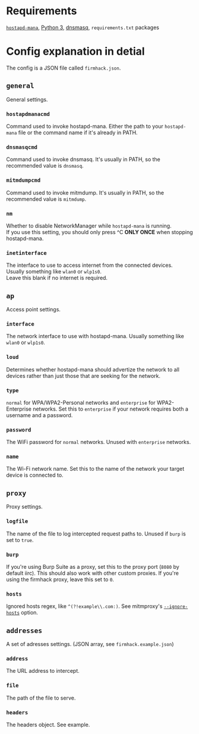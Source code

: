 # Requirements

[`hostapd-mana`](https://github.com/sensepost/hostapd-mana), [Python 3](https://www.python.org/), [dnsmasq](https://wiki.debian.org/dnsmasq), `requirements.txt` packages

# Config explanation in detial
The config is a JSON file called `firmhack.json`.
## `general`
General settings.
### `hostapdmanacmd`
Command used to invoke hostapd-mana. Either the path to your `hostapd-mana` file or the command name if it's already in PATH.
### `dnsmasqcmd`
Command used to invoke dnsmasq. It's usually in PATH, so the recommended value is `dnsmasq`.
### `mitmdumpcmd`
Command used to invoke mitmdump. It's usually in PATH, so the recommended value is `mitmdump`.
### `nm`
Whether to disable NetworkManager while `hostapd-mana` is running.\
If you use this setting, you should only press ^C **ONLY ONCE** when stopping hostapd-mana.
### `inetinterface`
The interface to use to access internet from the connected devices.\
Usually something like `wlan0` or `wlp1s0`.\
Leave this blank if no internet is required.
## `ap`
Access point settings.
### `interface`
The network interface to use with hostapd-mana. Usually something like `wlan0` or `wlp1s0`.
### `loud`
Determines whether hostapd-mana should advertize the network to all devices rather than just those that are seeking for the network.
### `type`
`normal` for WPA/WPA2-Personal networks and `enterprise` for WPA2-Enterprise networks. Set this to `enterprise` if your network requires both a username and a password.
### `password`
The WiFi password for `normal` networks. Unused with `enterprise` networks.
### `name`
The Wi-Fi network name. Set this to the name of the network your target device is connected to.
## `proxy`
Proxy settings.
### `logfile`
The name of the file to log intercepted request paths to. Unused if `burp` is set to `true`.
### `burp`
If you're using Burp Suite as a proxy, set this to the proxy port (`8080` by default iirc). This should also work with other custom proxies. If you're using the firmhack proxy, leave this set to `0`.
### `hosts`
Ignored hosts regex, like `^(?!example\\.com:)`. See mitmproxy's [`--ignore-hosts`](https://docs.mitmproxy.org/stable/howto-ignoredomains/) option.
## `addresses`
A set of adresses settings. (JSON array, see `firmhack.example.json`)
### `address`
The URL address to intercept.
### `file`
The path of the file to serve.
### `headers`
The headers object. See example.